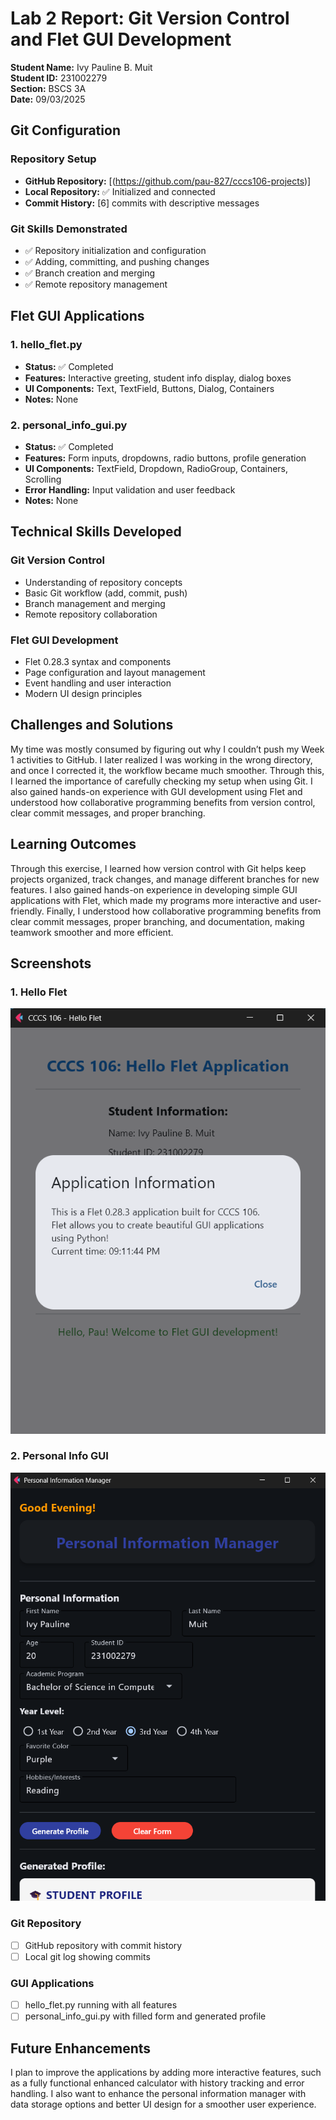# Lab 2 Report: Git Version Control and Flet GUI Development

**Student Name:** Ivy Pauline B. Muit\
**Student ID:** 231002279\
**Section:** BSCS 3A\
**Date:** 09/03/2025

## Git Configuration

### Repository Setup
- **GitHub Repository:** [(https://github.com/pau-827/cccs106-projects)]
- **Local Repository:** ✅ Initialized and connected
- **Commit History:** [6] commits with descriptive messages

### Git Skills Demonstrated
- ✅ Repository initialization and configuration
- ✅ Adding, committing, and pushing changes
- ✅ Branch creation and merging
- ✅ Remote repository management

## Flet GUI Applications

### 1. hello_flet.py
- **Status:** ✅ Completed
- **Features:** Interactive greeting, student info display, dialog boxes
- **UI Components:** Text, TextField, Buttons, Dialog, Containers
- **Notes:** None

### 2. personal_info_gui.py
- **Status:** ✅ Completed
- **Features:** Form inputs, dropdowns, radio buttons, profile generation
- **UI Components:** TextField, Dropdown, RadioGroup, Containers, Scrolling
- **Error Handling:** Input validation and user feedback
- **Notes:** None

## Technical Skills Developed

### Git Version Control
- Understanding of repository concepts
- Basic Git workflow (add, commit, push)
- Branch management and merging
- Remote repository collaboration

### Flet GUI Development
- Flet 0.28.3 syntax and components
- Page configuration and layout management
- Event handling and user interaction
- Modern UI design principles

## Challenges and Solutions

My time was mostly consumed by figuring out why I couldn’t push my Week 1 activities to GitHub. I later realized I was working in the wrong directory, and once I corrected it, the workflow became much smoother. Through this, I learned the importance of carefully checking my setup when using Git. I also gained hands-on experience with GUI development using Flet and understood how collaborative programming benefits from version control, clear commit messages, and proper branching.

## Learning Outcomes

Through this exercise, I learned how version control with Git helps keep projects organized, track changes, and manage different branches for new features. I also gained hands-on experience in developing simple GUI applications with Flet, which made my programs more interactive and user-friendly. Finally, I understood how collaborative programming benefits from clear commit messages, proper branching, and documentation, making teamwork smoother and more efficient.

## Screenshots

### 1. Hello Flet
![Hello Flet](lab2_screenshots/hello_flet.png)

### 2. Personal Info GUI
![Personal Info GUI](lab2_screenshots/personal_info_gui.png)

### Git Repository
- [ ] GitHub repository with commit history
- [ ] Local git log showing commits

### GUI Applications
- [ ] hello_flet.py running with all features
- [ ] personal_info_gui.py with filled form and generated profile

## Future Enhancements

I plan to improve the applications by adding more interactive features, such as a fully functional enhanced calculator with history tracking and error handling. I also want to enhance the personal information manager with data storage options and better UI design for a smoother user experience.